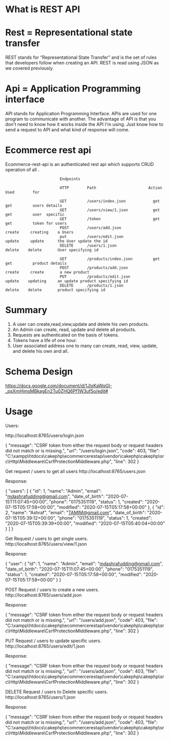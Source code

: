 # What is REST API

# Rest = Representational state transfer

REST stands for “Representational State Transfer” and is the set of rules that developers follow when creating an API. REST is read using JSON as we covered previously. 

# Api   =  Application Programming interface

API stands for Application Programming Interface. APIs are used for one program to communicate with another. The advantage of API is that you don't need to know how it works inside the API I'm using. Just know how to send a request to API and what kind of response will come.

# Ecommerce rest api 

Ecommerce-rest-api is an authenticated rest api which supports CRUD operation of all .

                            Endpoints

                            HTTP	    Path	                   Action	    Used        for

                            GET	        /users/index.json	         get	    get         users details
                            GET	        /users/view/1.json	         get	    get         user  specific 
                            GET	        /token	                     get	    get         token for users
                            POST	    /users/add.json	             create	    creating    a Users
                            put	        /users/edit.json	         update	    update      the User update the id
                            DELETE	    /users/1.json	             delete	   delete       User specifying id
                            
                            GET 	    /products/index.json	     get	    get         product details
                            POST 	    /products/add.json	         create	    create       a new product
                            PUT 	    /products/edit.json	         update	   updating     an update product specifying id
                            DELETE	    /products/1.json	         delete	   delete       product specifying id


# Summary

1. A user can create,read,view,update and delete his own products.
2. An Admin can create, read, update and delete all products.
3. Requests are authenticated on the basis of tokens.
4. Tokens have a life of one hour.
5. User associated address one to many can create, read, view, update, and delete his own and all.  

# Schema Design
https://docs.google.com/document/d/1JIxKaWqGI-_psXmHjmsMBkagEn2Tu0ZHQ6Pf1W3uf5o/edit# 

# Usage

Users: 

http://localhost:8765/users/login.json

{
    "message": "CSRF token from either the request body or request headers did not match or is missing.",
    "url": "/users/login.json",
    "code": 403,
    "file": "C:\\xampp\\htdocs\\cakephp\\ecommercerestapi\\vendor\\cakephp\\cakephp\\src\\Http\\Middleware\\CsrfProtectionMiddleware.php",
    "line": 302
}

Get request / users to get all users
http://localhost:8765/users.json

Response:

{
    "users": [
        {
            "id": 1,
            "name": "Admin",
            "email": "mdashrafudding@gmail.com",
            "date_of_birth": "2020-07-15T11:07:45+00:00",
            "phone": "0175351119",
            "status": 1,
            "created": "2020-07-15T05:17:58+00:00",
            "modified": "2020-07-15T05:17:58+00:00"
        },
        {
            "id": 2,
            "name": "Ashraf",
            "email": "TAMIM@gmail.com",
            "date_of_birth": "2020-07-15T05:39:12+00:00",
            "phone": "0175351119",
            "status": 1,
            "created": "2020-07-15T05:39:39+00:00",
            "modified": "2020-07-15T05:40:04+00:00"
        }
    ]
}

Get Request / users to get single users.
http://localhost:8765/users/view/1.json

Response:

{
    "user": {
        "id": 1,
        "name": "Admin",
        "email": "mdashrafudding@gmail.com",
        "date_of_birth": "2020-07-15T11:07:45+00:00",
        "phone": "0175351119",
        "status": 1,
        "created": "2020-07-15T05:17:58+00:00",
        "modified": "2020-07-15T05:17:58+00:00"
    }
}

POST Request / users to create a new users.
http://localhost:8765/users/add.json

Response:

{
    "message": "CSRF token from either the request body or request headers did not match or is missing.",
    "url": "/users/add.json",
    "code": 403,
    "file": "C:\\xampp\\htdocs\\cakephp\\ecommercerestapi\\vendor\\cakephp\\cakephp\\src\\Http\\Middleware\\CsrfProtectionMiddleware.php",
    "line": 302
}

PUT Request / users to update specific users.
http://localhost:8765/users/edit/1.json

Response:

{
    "message": "CSRF token from either the request body or request headers did not match or is missing.",
    "url": "/users/add.json",
    "code": 403,
    "file": "C:\\xampp\\htdocs\\cakephp\\ecommercerestapi\\vendor\\cakephp\\cakephp\\src\\Http\\Middleware\\CsrfProtectionMiddleware.php",
    "line": 302
}

DELETE Request / users to Delete specific users.
http://localhost:8765/users/1.json

Response:

{
    "message": "CSRF token from either the request body or request headers did not match or is missing.",
    "url": "/users/add.json",
    "code": 403,
    "file": "C:\\xampp\\htdocs\\cakephp\\ecommercerestapi\\vendor\\cakephp\\cakephp\\src\\Http\\Middleware\\CsrfProtectionMiddleware.php",
    "line": 302
}

